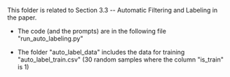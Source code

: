 This folder is related to Section 3.3 -- Automatic Filtering and Labeling in the paper. <br>

* The code (and the prompts) are in the following file "run_auto_labeling.py"

* The folder "auto_label_data" includes the data for training "auto_label_train.csv" (30 random samples where the column "is_train" is 1)
